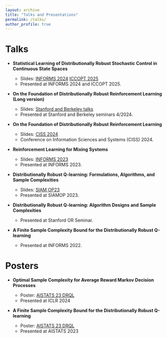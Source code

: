 ```yaml
---
layout: archive
title: "Talks and Presentations"
permalink: /talks/
author_profile: true
---
```


# Talks
* **Statistical Learning of Distributionally Robust Stochastic Control in Continuous State Spaces**
    - Slides: [INFORMS 2024](http://Shengbo-Wang.github.io/files/slides/iccopt_2025.pdf) [ICCOPT 2025](http://Shengbo-Wang.github.io/files/slides/iccopt_2025.pdf) 
    - Presented at INFORMS 2024 and ICCOPT 2025. 

* **On the Foundation of Distributionally Robust Reinforcement Learning (Long version)**
    - Slides: [Stanford and Berkeley talks](http://Shengbo-Wang.github.io/files/slides/Formulation_Stanford_Berkeley.pdf)
    - Presented at Stanford and Berkeley seminars 4/2024.

* **On the Foundation of Distributionally Robust Reinforcement Learning**
    - Slides: [CISS 2024](http://Shengbo-Wang.github.io/files/slides/CISS_2024_Foundation_DRRL.pdf)
    - Conference on Information Sciences and Systems (CISS) 2024.

* **Reinforcement Learning for Mixing Systems**
    - Slides: [INFORMS 2023](http://Shengbo-Wang.github.io/files/slides/INFORMS2023__Mixing_MDP.pdf)
    - Presented at INFORMS 2023. 

* **Distributionally Robust Q-learning: Formulations, Algorithms, and Sample Complexities**
    - Slides: [SIAM OP23](http://Shengbo-Wang.github.io/files/slides/SIAM_OP23__DRRL.pdf)
    - Presented at SIAMOP 2023. 

* **Distributionally Robust Q-learning: Algorithm Designs and Sample Complexities**
    - Presented at Stanford OR Seminar. 

* **A Finite Sample Complexity Bound for the Distributionally Robust Q-learning**
    - Presented at INFORMS 2022.

# Posters
* **Optimal Sample Complexity for Average Reward Markov Decision Processes**
    - Poster: [AISTATS 23 DRQL]( http://Shengbo-Wang.github.io/files/posters/ICLR_2024_Poster.pdf)
    - Presented at ICLR 2024

* **A Finite Sample Complexity Bound for the Distributionally Robust Q-learning**
    - Poster: [AISTATS 23 DRQL]( http://Shengbo-Wang.github.io/files/posters/AISTATS_2023_Poster.pdf)
    - Presented at AISTATS 2023
